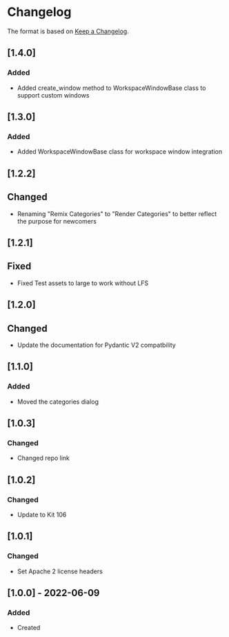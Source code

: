 # Changelog
The format is based on [Keep a Changelog](https://keepachangelog.com/en/1.0.0/).

## [1.4.0]
### Added
- Added create_window method to WorkspaceWindowBase class to support custom windows

## [1.3.0]
### Added
- Added WorkspaceWindowBase class for workspace window integration

## [1.2.2]
## Changed
- Renaming "Remix Categories" to "Render Categories" to better reflect the purpose for newcomers

## [1.2.1]
## Fixed
- Fixed Test assets to large to work without LFS

## [1.2.0]
## Changed
- Update the documentation for Pydantic V2 compatbility

## [1.1.0]
### Added
- Moved the categories dialog

## [1.0.3]
### Changed
- Changed repo link

## [1.0.2]
### Changed
- Update to Kit 106

## [1.0.1]
### Changed
- Set Apache 2 license headers

## [1.0.0] - 2022-06-09
### Added
- Created
